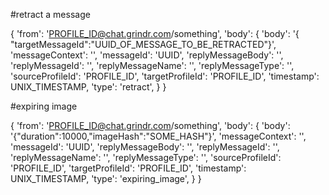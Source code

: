 #retract a message

{
	'from': 'PROFILE_ID@chat.grindr.com/something', 
	'body': {
	'body': '{
		"targetMessageId":"UUID_OF_MESSAGE_TO_BE_RETRACTED"}', 
		'messageContext': '', 
		'messageId': 'UUID', 
		'replyMessageBody': '', 
		'replyMessageId': '', 
		'replyMessageName': '', 
		'replyMessageType': '', 
		'sourceProfileId': 'PROFILE_ID', 
		'targetProfileId': 'PROFILE_ID', 
		'timestamp': UNIX_TIMESTAMP, 
		'type': 'retract', 
	}
}

#expiring image

{
	'from': 'PROFILE_ID@chat.grindr.com/something', 
	'body': {
		'body': '{"duration":10000,"imageHash":"SOME_HASH"}', 
		'messageContext': '', 
		'messageId': 'UUID', 
		'replyMessageBody': '', 
		'replyMessageId': '', 
		'replyMessageName': '', 
		'replyMessageType': '', 
		'sourceProfileId': 'PROFILE_ID', 
		'targetProfileId': 'PROFILE_ID', 
		'timestamp': UNIX_TIMESTAMP, 
		'type': 'expiring_image', 
	}
}


